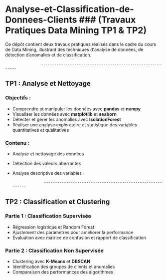 # Analyse-et-Classification-de-Donnees-Clients ### (Travaux Pratiques Data Mining TP1 & TP2)

Ce dépôt contient deux travaux pratiques réalisés dans le cadre du cours de Data Mining, illustrant des techniques d'analyse de données, de détection d’anomalies et de classification.

                    -----------------------------------------------------------

## TP1 : Analyse et Nettoyage

### Objectifs :
- Comprendre et manipuler les données avec **pandas** et **numpy**
- Visualiser les données avec **matplotlib** et **seaborn**
- Détecter et gérer les anomalies avec **IsolationForest**
- Réaliser une analyse exploratoire et statistique des variables quantitatives et qualitatives

### Contenu :
- Analyse et nettoyage des données
- Détection des valeurs aberrantes
- Analyse descriptive des variables

                    -----------------------------------------------------------

## TP2 : Classification et Clustering

### Partie 1 : Classification Supervisée
- Régression logistique et Random Forest
- Ajustement des paramètres pour améliorer la performance
- Évaluation avec matrice de confusion et rapport de classification

### Partie 2 : Classification Non Supervisée
- Clustering avec **K-Means** et **DBSCAN**
- Identification des groupes de clients et anomalies
- Comparaison des performances des algorithmes
